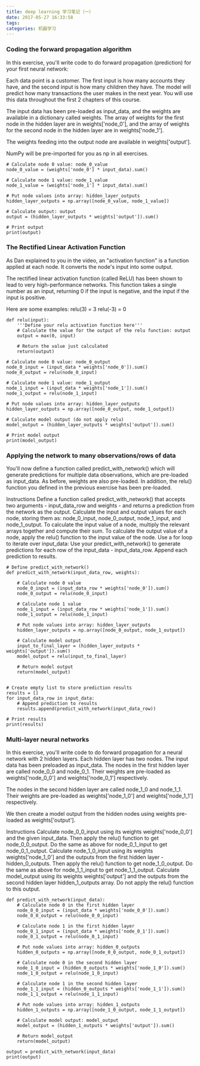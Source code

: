 ```yaml
---
title: deep learning 学习笔记（一）
date: 2017-05-27 16:33:58
tags:
categories: 机器学习
---
```


### Coding the forward propagation algorithm
In this exercise, you'll write code to do forward propagation (prediction) for your first neural network:

Each data point is a customer. The first input is how many accounts they have, and the second input is how many children they have. The model will predict how many transactions the user makes in the next year. You will use this data throughout the first 2 chapters of this course.

The input data has been pre-loaded as input_data, and the weights are available in a dictionary called weights. The array of weights for the first node in the hidden layer are in weights['node_0'], and the array of weights for the second node in the hidden layer are in weights['node_1'].

The weights feeding into the output node are available in weights['output'].

NumPy will be pre-imported for you as np in all exercises.
```
# Calculate node 0 value: node_0_value
node_0_value = (weights['node_0'] * input_data).sum()

# Calculate node 1 value: node_1_value
node_1_value = (weights['node_1'] * input_data).sum()

# Put node values into array: hidden_layer_outputs
hidden_layer_outputs = np.array([node_0_value, node_1_value])

# Calculate output: output
output = (hidden_layer_outputs * weights['output']).sum()

# Print output
print(output)
```

### The Rectified Linear Activation Function
As Dan explained to you in the video, an "activation function" is a function applied at each node. It converts the node's input into some output.

The rectified linear activation function (called ReLU) has been shown to lead to very high-performance networks. This function takes a single number as an input, returning 0 if the input is negative, and the input if the input is positive.

Here are some examples:
relu(3) = 3 
relu(-3) = 0 
```
def relu(input):
    '''Define your relu activation function here'''
    # Calculate the value for the output of the relu function: output
    output = max(0, input)
    
    # Return the value just calculated
    return(output)

# Calculate node 0 value: node_0_output
node_0_input = (input_data * weights['node_0']).sum()
node_0_output = relu(node_0_input)

# Calculate node 1 value: node_1_output
node_1_input = (input_data * weights['node_1']).sum()
node_1_output = relu(node_1_input)

# Put node values into array: hidden_layer_outputs
hidden_layer_outputs = np.array([node_0_output, node_1_output])

# Calculate model output (do not apply relu)
model_output = (hidden_layer_outputs * weights['output']).sum()

# Print model output
print(model_output)
```
### Applying the network to many observations/rows of data

You'll now define a function called predict_with_network() which will generate predictions for multiple data observations, which are pre-loaded as input_data. As before, weights are also pre-loaded. In addition, the relu() function you defined in the previous exercise has been pre-loaded.

Instructions
Define a function called predict_with_network() that accepts two arguments - input_data_row and weights - and returns a prediction from the network as the output.
Calculate the input and output values for each node, storing them as: node_0_input, node_0_output, node_1_input, and node_1_output.
To calculate the input value of a node, multiply the relevant arrays together and compute their sum.
To calculate the output value of a node, apply the relu() function to the input value of the node.
Use a for loop to iterate over input_data:
Use your predict_with_network() to generate predictions for each row of the input_data - input_data_row. Append each prediction to results.

```
# Define predict_with_network()
def predict_with_network(input_data_row, weights):

    # Calculate node 0 value
    node_0_input = (input_data_row * weights['node_0']).sum()
    node_0_output = relu(node_0_input)

    # Calculate node 1 value
    node_1_input = (input_data_row * weights['node_1']).sum()
    node_1_output = relu(node_1_input)

    # Put node values into array: hidden_layer_outputs
    hidden_layer_outputs = np.array([node_0_output, node_1_output])
    
    # Calculate model output
    input_to_final_layer = (hidden_layer_outputs * weights['output']).sum()
    model_output = relu(input_to_final_layer)
    
    # Return model output
    return(model_output)


# Create empty list to store prediction results
results = []
for input_data_row in input_data:
    # Append prediction to results
    results.append(predict_with_network(input_data_row))

# Print results
print(results)

```

### Multi-layer neural networks
In this exercise, you'll write code to do forward propagation for a neural network with 2 hidden layers. Each hidden layer has two nodes. The input data has been preloaded as input_data. The nodes in the first hidden layer are called node_0_0 and node_0_1. Their weights are pre-loaded as weights['node_0_0'] and weights['node_0_1'] respectively.

The nodes in the second hidden layer are called node_1_0 and node_1_1. Their weights are pre-loaded as weights['node_1_0'] and weights['node_1_1'] respectively.

We then create a model output from the hidden nodes using weights pre-loaded as weights['output'].

Instructions
Calculate node_0_0_input using its weights weights['node_0_0'] and the given input_data. Then apply the relu() function to get node_0_0_output.
Do the same as above for node_0_1_input to get node_0_1_output.
Calculate node_1_0_input using its weights weights['node_1_0'] and the outputs from the first hidden layer - hidden_0_outputs. Then apply the relu() function to get node_1_0_output.
Do the same as above for node_1_1_input to get node_1_1_output.
Calculate model_output using its weights weights['output'] and the outputs from the second hidden layer hidden_1_outputs array. Do not apply the relu() function to this output.
```
def predict_with_network(input_data):
    # Calculate node 0 in the first hidden layer
    node_0_0_input = (input_data * weights['node_0_0']).sum()
    node_0_0_output = relu(node_0_0_input)

    # Calculate node 1 in the first hidden layer
    node_0_1_input = (input_data * weights['node_0_1']).sum()
    node_0_1_output = relu(node_0_1_input)

    # Put node values into array: hidden_0_outputs
    hidden_0_outputs = np.array([node_0_0_output, node_0_1_output])
    
    # Calculate node 0 in the second hidden layer
    node_1_0_input = (hidden_0_outputs * weights['node_1_0']).sum()
    node_1_0_output = relu(node_1_0_input)

    # Calculate node 1 in the second hidden layer
    node_1_1_input = (hidden_0_outputs * weights['node_1_1']).sum()
    node_1_1_output = relu(node_1_1_input)

    # Put node values into array: hidden_1_outputs
    hidden_1_outputs = np.array([node_1_0_output, node_1_1_output])

    # Calculate model output: model_output
    model_output = (hidden_1_outputs * weights['output']).sum()
    
    # Return model_output
    return(model_output)

output = predict_with_network(input_data)
print(output)

```





